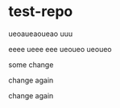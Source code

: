 # test-repo

ueoaueaoueao
uuu

eeee
ueee
eee
ueoueo
ueoueo

some change

change again

change again
